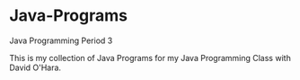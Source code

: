 # Java-Programs
Java Programming Period 3


This is my collection of Java Programs for my Java Programming Class with David O'Hara.
